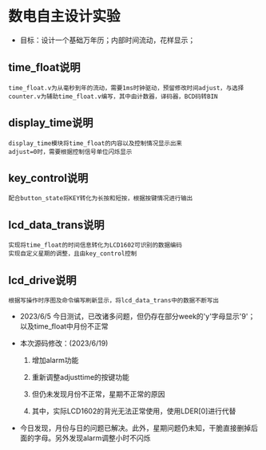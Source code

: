 # 数电自主设计实验

* 目标：设计一个基础万年历；内部时间流动，花样显示；

## time_float说明
    time_float.v为从毫秒到年的流动，需要1ms时钟驱动，预留修改时间adjust，与选择
    counter.v为辅助time_float.v编写，其中由计数器，译码器，BCD码转BIN

## display_time说明
    display_time模块将time_float的内容以及控制情况显示出来
    adjust=0时，需要根据控制信号单位闪烁显示

## key_control说明
    配合button_state将KEY转化为长按和短按，根据按键情况进行输出


## lcd_data_trans说明
    实现将time_float的时间信息转化为LCD1602可识别的数据编码
    实现自定义星期的调整，且由key_control控制

## lcd_drive说明
    根据写操作时序图及命令编写刷新显示，将lcd_data_trans中的数据不断写出

* 2023/6/5 今日测试，已改诸多问题，但仍存在部分week的'y'字母显示'9'；以及time_float中月份不正常

* 本次源码修改：(2023/6/19)
    1. 增加alarm功能

    2. 重新调整adjusttime的按键功能

    3. 但仍未发现月份不正常，星期不正常的原因

    4. 其中，实际LCD1602的背光无法正常使用，使用LDER[0]进行代替

* 今日发现，月份与日的问题已解决。此外，星期问题仍未知，干脆直接删掉后面的字母。另外发现alarm调整小时不闪烁

